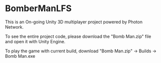 # BomberManLFS
This is an On-going Unity 3D multiplayer project powered by Photon Network. 

To see the entire project code, please download the "Bomb Man.zip" file and open it with Unity Engine. 

To play the game with current build, download "Bomb Man.zip" -> Builds -> Bomb Man.exe
